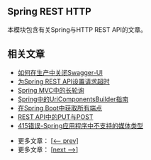 ## Spring REST HTTP

本模块包含有关Spring与HTTP REST API的文章。

## 相关文章

+ [如何在生产中关闭Swagger-UI](docs/如何在生产中关闭Swagger-ui.md)
+ [为Spring REST API设置请求超时](docs/为Spring-RESTAPI设置请求超时.md)
+ [Spring MVC中的长轮询](docs/SpringMVC中的长轮询.md)
+ [Spring中的UriComponentsBuilder指南](docs/Spring中的UriComponentsBuilder指南.md)
+ [在Spring Boot中获取所有端点](docs/在SpringBoot中获取所有端点.md)
+ [REST API中的PUT与POST](docs/RESTAPI中的PUT与POST.md)
+ [415错误-Spring应用程序中不支持的媒体类型](docs/415-Spring应用程序中不支持的媒体类型.md)

- 更多文章： [[<-- prev]](../spring-rest-http-1/README.md)
- 更多文章： [[next -->]](../spring-rest-http-3/README.md)